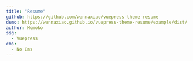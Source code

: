```yaml
---
title: "Resume"
github: https://github.com/wannaxiao/vuepress-theme-resume
demo: https://wannaxiao.github.io/vuepress-theme-resume/example/dist/
author: Momoko
ssg:
  - Vuepress
cms:
  - No Cms
---
```

